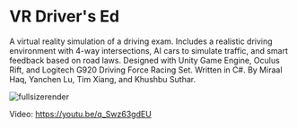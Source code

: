 # VR Driver's Ed
A virtual reality simulation of a driving exam. Includes a realistic driving environment with 4-way intersections, AI cars to simulate traffic, and smart feedback based on road laws. Designed with Unity Game Engine, Oculus Rift, and Logitech G920 Driving Force Racing Set. Written in C#. By Miraal Haq, Yanchen Lu, Tim Xiang, and Khushbu Suthar. 

![fullsizerender](https://user-images.githubusercontent.com/19476588/45376260-01e48500-b5bd-11e8-9c10-175fe1efe938.jpg)

Video: 
https://youtu.be/q_Swz63gdEU
